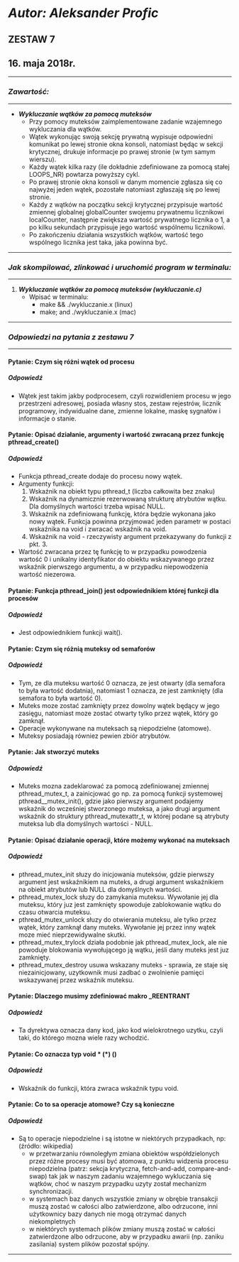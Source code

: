 # ***Autor: Aleksander Profic***

## **ZESTAW 7**

## **16. maja 2018r.**

---

### *Zawartość:*

---

- ***Wykluczanie wątków za pomocą muteksów***
  - Przy pomocy muteksów zaimplementowane zadanie wzajemnego wykluczania dla wątków.
  - Wątek wykonując swoją sekcję prywatną wypisuje odpowiedni komunikat po lewej stronie okna konsoli, natomiast będąc w sekcji krytycznej, drukuje informacje po prawej stronie (w tym samym wierszu).
  - Każdy wątek kilka razy (ile dokładnie zdefiniowane za pomocą stałej LOOPS_NR) powtarza powyższy cykl.
  - Po prawej stronie okna konsoli w danym momencie zgłasza się co najwyżej jeden wątek, pozostałe natomiast zgłaszają się po lewej stronie.
  - Każdy z wątków na początku sekcji krytycznej przypisuje wartość zmiennej globalnej globalCounter swojemu prywatnemu licznikowi localCounter, następnie zwiększa wartość prywatnego licznika o 1, a po kilku sekundach przypisuje jego wartość wspólnemu licznikowi.
  - Po zakończeniu działania wszystkich wątków, wartość tego wspólnego licznika jest taka, jaka powinna być.

---

### *Jak skompilować, zlinkować i uruchomić program w terminalu:*

---

1. ***Wykluczanie wątków za pomocą muteksów (wykluczanie.c)***
    - Wpisać w terminalu:
      - make && ./wykluczanie.x (linux)
      - make; and ./wykluczanie.x (mac)

---

### *Odpowiedzi na pytania z zestawu 7*

---

#### Pytanie: Czym się różni wątek od procesu

##### Odpowiedź

- Wątek jest takim jakby podprocesem, czyli rozwidleniem procesu w jego przestrzeni adresowej, posiada własny stos, zestaw rejestrów, licznik programowy, indywidualne dane, zmienne lokalne, maskę sygnałów i informacje o stanie.

#### Pytanie: Opisać działanie, argumenty i wartość zwracaną przez funkcję pthread_create()

##### Odpowiedź

- Funkcja pthread_create dodaje do procesu nowy wątek.
- Argumenty funkcji:
  1. Wskaźnik na obiekt typu pthread_t (liczba całkowita bez znaku)
  2. Wskaźnik na dynamicznie rezerwowaną strukturę atrybutów wątku. Dla domyślnych wartości trzeba wpisać NULL.
  3. Wskaźnik na zdefiniowaną funkcję, która będzie wykonana jako nowy wątek. Funkcja powinna przyjmować jeden parametr w postaci wskaźnika na void i zwracać wskaźnik na void.
  4. Wskaźnik na void - rzeczywisty argument przekazywany do funkcji z pkt. 3.
- Wartość zwracana przez tę funkcję to w przypadku powodzenia wartość 0 i unikalny identyfikator do obiektu wskazywanego przez wskaźnik pierwszego argumentu, a w przypadku niepowodzenia wartość niezerowa.

#### Pytanie: Funkcja pthread_join() jest odpowiednikiem której funkcji dla procesów

##### Odpowiedź

- Jest odpowiednikiem funkcji wait().

#### Pytanie: Czym się różnią muteksy od semaforów

##### Odpowiedź

- Tym, ze dla muteksu wartość 0 oznacza, ze jest otwarty (dla semafora to była wartość dodatnia), natomiast 1 oznacza, ze jest zamknięty (dla semafora to była wartość 0).
- Muteks moze zostać zamknięty przez dowolny wątek będący w jego zasięgu, natomiast moze zostać otwarty tylko przez wątek, który go zamknął.
- Operacje wykonywane na muteksach są niepodzielne (atomowe).
- Muteksy posiadają równiez pewien zbiór atrybutów.

#### Pytanie: Jak stworzyć muteks

##### Odpowiedź

- Muteks mozna zadeklarować za pomocą zdefiniowanej zmiennej pthread_mutex_t, a zainicjować go np. za pomocą funkcji systemowej pthread__mutex_init(), gdzie jako pierwszy argument podajemy wskaźnik do wcześniej stworzonego muteksa, a jako drugi argument wskaźnik do struktury pthread_mutexattr_t, w której podane są atrybuty muteksa lub dla domyślnych wartości - NULL.

#### Pytanie: Opisać działanie operacji, które możemy wykonać na muteksach

##### Odpowiedź

- pthread_mutex_init słuzy do inicjowania muteksów, gdzie pierwszy argument jest wskaźnikiem na muteks, a drugi argument wskaźnikiem na obiekt atrybutów lub NULL dla domyślnych wartości.
- pthread_mutex_lock słuzy do zamykania muteksu. Wywołanie jej dla muteksu, który juz jest zamknięty spowoduje zablokowanie wątku do czasu otwarcia muteksu.
- pthread_mutex_unlock słuzy do otwierania muteksu, ale tylko przez wątek, który zamknął dany muteks. Wywołanie jej przez inny wątek moze mieć nieprzewidywalne skutki.
- pthread_mutex_trylock działa podobnie jak pthread_mutex_lock, ale nie powoduje blokowania wywołującego ją wątku, jeśli dany muteks jest juz zamknięty.
- pthread_mutex_destroy usuwa wskazany muteks - sprawia, ze staje się niezainicjowany, uzytkownik musi zadbać o zwolnienie pamięci wskazywanej przez wskaźnik muteksu.

#### Pytanie: Dlaczego musimy zdefiniować makro _REENTRANT

##### Odpowiedź

- Ta dyrektywa oznacza dany kod, jako kod wielokrotnego uzytku, czyli taki, do którego mozna wiele razy wchodzić.

#### Pytanie: Co oznacza typ void * (*) ()

##### Odpowiedź

- Wskaźnik do funkcji, która zwraca wskaźnik typu void.

#### Pytanie: Co to sa operacje atomowe? Czy są konieczne

##### Odpowiedź

- Są to operacje niepodzielne i są istotne w niektórych przypadkach, np: (źródło: wikipedia)
  - w przetwarzaniu równoległym zmiana obiektów współdzielonych przez różne procesy musi być atomowa, z punktu widzenia procesu niepodzielna (patrz: sekcja krytyczna, fetch-and-add, compare-and-swap) tak jak w naszym zadaniu wzajemnego wykluczania się wątków, choć w naszym przypadku uzyty został mechanizm synchronizacji.
  - w systemach baz danych wszystkie zmiany w obrębie transakcji muszą zostać w całości albo zatwierdzone, albo odrzucone, inni użytkownicy bazy danych nie mogą otrzymać danych niekompletnych
  - w niektórych systemach plików zmiany muszą zostać w całości zatwierdzone albo odrzucone, aby w przypadku awarii (np. zaniku zasilania) system plików pozostał spójny.

---